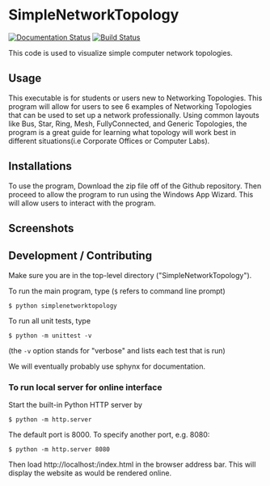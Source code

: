 # SimpleNetworkTopology

[![Documentation Status](https://readthedocs.org/projects/simplenetworktopologies/badge/?version=latest)](https://simplenetworktopologies.readthedocs.io/en/latest/?badge=latest)
[![Build Status](https://travis-ci.com/KrysEWilliams/SimpleNetworkTopologies.svg?branch=master)](https://travis-ci.com/KrysEWilliams/SimpleNetworkTopologies)

This code is used to visualize simple computer network topologies.

## Usage

This executable is for students or users new to Networking Topologies. This program will allow for users to see 6 examples of Networking Topologies that can be used to set up a network professionally. Using common layouts like Bus, Star, Ring, Mesh, FullyConnected, and Generic Topologies, the program is a great guide for learning what topology will work best in different situations(i.e Corporate Offices or Computer Labs).

## Installations

To use the program, Download the zip file off of the Github repository. Then proceed to allow the program to run using the Windows App Wizard. This will allow users to interact with the program.

## Screenshots

## Development / Contributing

Make sure you are in the top-level directory ("SimpleNetworkTopology"). 

To run the main program, type (`$` refers to command line prompt)

`$ python simplenetworktopology`

To run all unit tests, type

`$ python -m unittest -v`

(the `-v` option stands for "verbose" and lists each test that is run)

We will eventually probably use sphynx for documentation. 

### To run local server for online interface

Start the built-in Python HTTP server by

`$ python -m http.server`

The default port is 8000. To specify another port, e.g. 8080:

`$ python -m http.server 8080`

Then load http://localhost:<port>/index.html in the browser address bar. This will display the website as would be rendered online.
